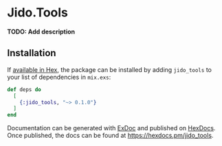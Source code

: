 # Jido.Tools

**TODO: Add description**

## Installation

If [available in Hex](https://hex.pm/docs/publish), the package can be installed
by adding `jido_tools` to your list of dependencies in `mix.exs`:

```elixir
def deps do
  [
    {:jido_tools, "~> 0.1.0"}
  ]
end
```

Documentation can be generated with [ExDoc](https://github.com/elixir-lang/ex_doc)
and published on [HexDocs](https://hexdocs.pm). Once published, the docs can
be found at <https://hexdocs.pm/jido_tools>.

